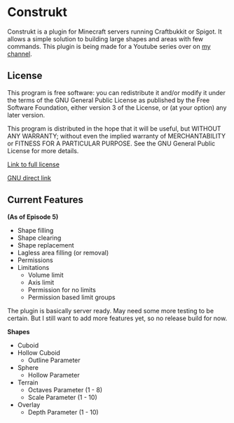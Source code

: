 # Construkt
 
Construkt is a plugin for Minecraft servers running Craftbukkit or Spigot. It allows a simple solution to building large shapes and areas with few commands. This plugin is being made for a Youtube series over on [my channel](https://www.youtube.com/c/Razz09).
 
## License

This program is free software: you can redistribute it and/or modify
it under the terms of the GNU General Public License as published by
the Free Software Foundation, either version 3 of the License, or
(at your option) any later version.

This program is distributed in the hope that it will be useful,
but WITHOUT ANY WARRANTY; without even the implied warranty of
MERCHANTABILITY or FITNESS FOR A PARTICULAR PURPOSE.  See the
GNU General Public License for more details.

[Link to full license](LICENSE.md)

[GNU direct link](https://www.gnu.org/licenses/)

## Current Features
**(As of Episode 5)**

- Shape filling
- Shape clearing
- Shape replacement
- Lagless area filling (or removal)
- Permissions
- Limitations
   - Volume limit
   - Axis limit
   - Permission for no limits
   - Permission based limit groups
   
The plugin is basically server ready. May need some more testing to be certain. But I still want to add more features yet, so no release build for now.

**Shapes**

- Cuboid
- Hollow Cuboid
   - Outline Parameter
- Sphere
   - Hollow Parameter
- Terrain
   - Octaves Parameter (1 - 8)
   - Scale Parameter (1 - 10)
- Overlay
   - Depth Parameter (1 - 10)
